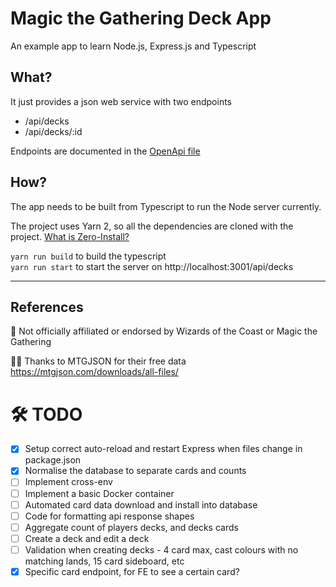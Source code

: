# Magic the Gathering Deck App
An example app to learn Node.js, Express.js and Typescript

## What?
It just provides a json web service with two endpoints

* /api/decks
* /api/decks/:id

Endpoints are documented in the [OpenApi file](openapi.yml)

## How?
The app needs to be built from Typescript to run the Node server currently.

The project uses Yarn 2, so all the dependencies are cloned with the project. [What is Zero-Install?](https://yarnpkg.com/features/zero-installs)

`yarn run build` to build the typescript  
`yarn run start` to start the server on http://localhost:3001/api/decks

----
## References

:no_good: Not officially affiliated or endorsed by Wizards of the Coast or Magic the Gathering

:bowing_man: Thanks to MTGJSON for their free data https://mtgjson.com/downloads/all-files/


# :hammer_and_wrench: TODO
 - [x] Setup correct auto-reload and restart Express when files change in package.json
 - [x] Normalise the database to separate cards and counts
 - [ ] Implement cross-env
 - [ ] Implement a basic Docker container
 - [ ] Automated card data download and install into database
 - [ ] Code for formatting api response shapes
 - [ ] Aggregate count of players decks, and decks cards
 - [ ] Create a deck and edit a deck
 - [ ] Validation when creating decks - 4 card max, cast colours with no matching lands, 15 card sideboard, etc
 - [x] Specific card endpoint, for FE to see a certain card?
